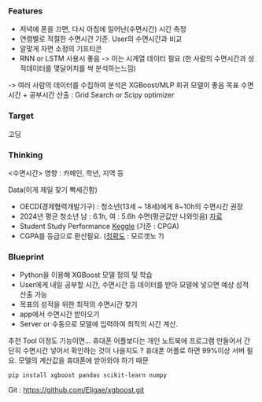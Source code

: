 ### Features

- 저녁에 폰을 끄면, 다시 아침에 일어난(수면시간) 시간 측정
- 연령별로 적절한 수면시간 기준. User의 수면시간과 비교
- 알맞게 자면 소정의 기프티콘
- RNN or LSTM  사용시 좋음 -> 이는 시계열 데이터 필요
    (한 사람의 수면시간과 성적데이터를 몇달어치를 싹 분석하는느낌)

-> 여러 사람의 데이터를 수집하여 분석은 XGBoost/MLP 회귀 모델이 좋음
목표 수면시간 + 공부시간 산출 : Grid Search or Scipy optimizer

### Target
고딩

### Thinking
<수면시간>
영향 : 카페인, 학년, 지역 등

Data(이게 제일 찾기 빡세긴함)

- OECD(경제협력개발기구) : 청소년(13세 ~ 18세)에게 8~10h의 수면시간 권장
- 2024년 평균 청소년 남 : 6.1h,  여 : 5.6h 수면(평균값만 나와잇음)  [자료](https://data.seoul.go.kr/dataList/10961/S/2/datasetView.do)
- Student Study Performance [Keggle]( https://www.kaggle.com/datasets/nabilajahan/student-study-performance/data
) (기준 : CPGA)
- CGPA를 등급으로 환산필요. ([정확도](https://www.cgpa2percentage.com/#google_vignette) : 모르겟노 ?)


### Blueprint

- Python을 이용해 XGBoost 모델 정의 및 학습
- User에게 내일 공부할 시간, 수면시간 등 데이터를 받아 모델에 넣으면 예상 성적 산출 가능
- 목표의 성적을 위한 최적의 수면시간 찾기
- app에서 수면시간 받아오기
- Server or 수동으로 모델에 입력하여 최적의 시간 계산.

추천 Tool
이정도 기능이면… 휴대폰 어플보다는 개인 노트북에 프로그램 만들어서 간단히 수면시간 넣어서 확인하는 것이 나을지도 ?
휴대폰 어플로 하면 99%이상 서버 필요. 모델의 계산값을 휴대폰에 받아와야 하기 때문


```
pip install xgboost pandas scikit-learn numpy
```



Git : https://github.com/Eligae/xgboost.git
